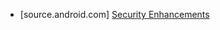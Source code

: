 - [source.android.com] [Security Enhancements](https://source.android.com/security/enhancements/index.html)
